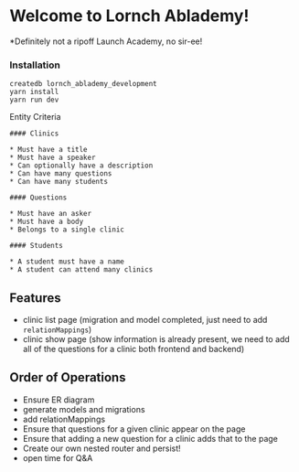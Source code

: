 
# Welcome to Lornch Ablademy!
*Definitely not a ripoff Launch Academy, no sir-ee!

### Installation

```no-highlight
createdb lornch_ablademy_development
yarn install
yarn run dev
```

Entity Criteria 
```
#### Clinics

* Must have a title
* Must have a speaker
* Can optionally have a description
* Can have many questions
* Can have many students

#### Questions

* Must have an asker
* Must have a body
* Belongs to a single clinic

#### Students

* A student must have a name
* A student can attend many clinics
```

## Features
* clinic list page (migration and model completed, just need to add `relationMappings`)
* clinic show page (show information is already present, we need to add all of the questions for a clinic both frontend and backend)

## Order of Operations
- Ensure ER diagram
- generate models and migrations
- add relationMappings 
- Ensure that questions for a given clinic appear on the page
- Ensure that adding a new question for a clinic adds that to the page
- Create our own nested router and persist!
- open time for Q&A